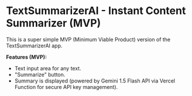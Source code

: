 # TextSummarizerAI - Instant Content Summarizer (MVP)

This is a super simple MVP (Minimum Viable Product) version of the TextSummarizerAI app.

**Features (MVP):**

* Text input area for any text.
* "Summarize" button.
* Summary is displayed (powered by Gemini 1.5 Flash API via Vercel Function for secure API key management).
